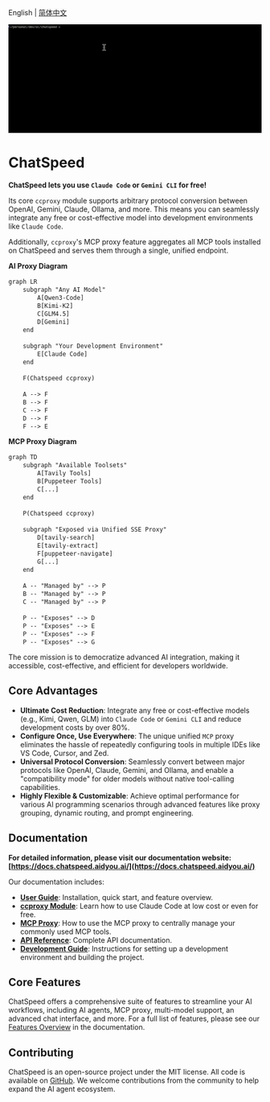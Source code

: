 English | [简体中文](./README.zh-CN.md)

![claude code](assets/images/claude.gif)

# ChatSpeed

**ChatSpeed lets you use `Claude Code` or `Gemini CLI` for free!**

Its core `ccproxy` module supports arbitrary protocol conversion between OpenAI, Gemini, Claude, Ollama, and more. This means you can seamlessly integrate any free or cost-effective model into development environments like `Claude Code`.

Additionally, `ccproxy`'s MCP proxy feature aggregates all MCP tools installed on ChatSpeed and serves them through a single, unified endpoint.

**AI Proxy Diagram**

```mermaid
graph LR
    subgraph "Any AI Model"
        A[Qwen3-Code]
        B[Kimi-K2]
        C[GLM4.5]
        D[Gemini]
    end

    subgraph "Your Development Environment"
        E[Claude Code]
    end

    F(Chatspeed ccproxy)

    A --> F
    B --> F
    C --> F
    D --> F
    F --> E
```

**MCP Proxy Diagram**

```mermaid
graph TD
    subgraph "Available Toolsets"
        A[Tavily Tools]
        B[Puppeteer Tools]
        C[...]
    end

    P(Chatspeed ccproxy)

    subgraph "Exposed via Unified SSE Proxy"
        D[tavily-search]
        E[tavily-extract]
        F[puppeteer-navigate]
        G[...]
    end

    A -- "Managed by" --> P
    B -- "Managed by" --> P
    C -- "Managed by" --> P

    P -- "Exposes" --> D
    P -- "Exposes" --> E
    P -- "Exposes" --> F
    P -- "Exposes" --> G
```

The core mission is to democratize advanced AI integration, making it accessible, cost-effective, and efficient for developers worldwide.

## Core Advantages

- **Ultimate Cost Reduction**: Integrate any free or cost-effective models (e.g., Kimi, Qwen, GLM) into `Claude Code` or `Gemini CLI` and reduce development costs by over 80%.
- **Configure Once, Use Everywhere**: The unique unified `MCP` proxy eliminates the hassle of repeatedly configuring tools in multiple IDEs like VS Code, Cursor, and Zed.
- **Universal Protocol Conversion**: Seamlessly convert between major protocols like OpenAI, Claude, Gemini, and Ollama, and enable a "compatibility mode" for older models without native tool-calling capabilities.
- **Highly Flexible & Customizable**: Achieve optimal performance for various AI programming scenarios through advanced features like proxy grouping, dynamic routing, and prompt engineering.

## Documentation

**For detailed information, please visit our documentation website: [https://docs.chatspeed.aidyou.ai/](https://docs.chatspeed.aidyou.ai/)**

Our documentation includes:

- **[User Guide](https://docs.chatspeed.aidyou.ai/en/guide/)**: Installation, quick start, and feature overview.
- **[ccproxy Module](https://docs.chatspeed.aidyou.ai/en/ccproxy/)**: Learn how to use Claude Code at low cost or even for free.
- **[MCP Proxy](https://docs.chatspeed.aidyou.ai/en/mcp/)**: How to use the MCP proxy to centrally manage your commonly used MCP tools.
- **[API Reference](https://docs.chatspeed.aidyou.ai/en/api/)**: Complete API documentation.
- **[Development Guide](https://docs.chatspeed.aidyou.ai/en/guide/development.html)**: Instructions for setting up a development environment and building the project.

## Core Features

ChatSpeed offers a comprehensive suite of features to streamline your AI workflows, including AI agents, MCP proxy, multi-model support, an advanced chat interface, and more. For a full list of features, please see our [Features Overview](https://docs.chatspeed.aidyou.ai/en/guide/features/overview.html) in the documentation.

## Contributing

ChatSpeed is an open-source project under the MIT license. All code is available on [GitHub](https://github.com/aidyou/chatspeed). We welcome contributions from the community to help expand the AI agent ecosystem.
